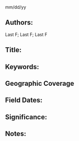 mm/dd/yy
## Authors:
Last F; Last F; Last F
## Title:

## Keywords:

## Geographic Coverage

## Field Dates:

## Significance:


## Notes:
